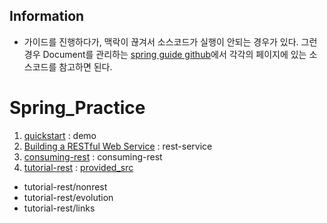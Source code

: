 ## Information
- 가이드를 진행하다가, 맥락이 끊겨서 소스코드가 실행이 안되는 경우가 있다. 그런 경우 Document를 관리하는 [spring guide github](https://github.com/spring-guides)에서 각각의 페이지에 있는 소스코드를 참고하면 된다.

# Spring_Practice
1. [quickstart](https://spring.io/quickstart) : demo
2. [Building a RESTful Web Service](https://spring.io/guides/gs/rest-service/) : rest-service
3. [consuming-rest](https://spring.io/guides/gs/consuming-rest/) : consuming-rest
4. [tutorial-rest](https://spring.io/guides/tutorials/rest/) : [provided_src](https://github.com/spring-guides/tut-rest)
  - tutorial-rest/nonrest
  - tutorial-rest/evolution
  - tutorial-rest/links
